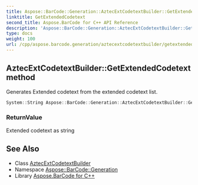 ```yaml
---
title: Aspose::BarCode::Generation::AztecExtCodetextBuilder::GetExtendedCodetext method
linktitle: GetExtendedCodetext
second_title: Aspose.BarCode for C++ API Reference
description: 'Aspose::BarCode::Generation::AztecExtCodetextBuilder::GetExtendedCodetext method. Generates Extended codetext from the extended codetext list in C++.'
type: docs
weight: 100
url: /cpp/aspose.barcode.generation/aztecextcodetextbuilder/getextendedcodetext/
---
```

## AztecExtCodetextBuilder::GetExtendedCodetext method


Generates Extended codetext from the extended codetext list.

```cpp
System::String Aspose::BarCode::Generation::AztecExtCodetextBuilder::GetExtendedCodetext() override
```


### ReturnValue

Extended codetext as string

## See Also

* Class [AztecExtCodetextBuilder](../)
* Namespace [Aspose::BarCode::Generation](../../)
* Library [Aspose.BarCode for C++](../../../)

